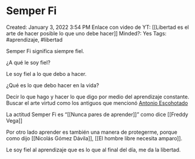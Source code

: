 # Semper Fi

Created: January 3, 2022 3:54 PM
Enlace con video de YT: [[Libertad es el arte de hacer posible lo que uno debe hacer]]
Minded?: Yes
Tags: #aprendizaje, #libertad

Semper Fi significa siempre fiel. 

¿A qué le soy fiel?

Le soy fiel a lo que debo a hacer.

¿Qué es lo que debo hacer en la vida?

Decir lo que hago y hacer lo que digo por medio del aprendizaje constante. Buscar el arte virtud como los antiguos que mencionó [Antonio Escohotado](https://www.notion.so/Antonio-Escohotado-9942a2b653084193b4d500bfbb8045d0) 

La actitud Semper Fi es “[[Nunca pares de aprender]]” como dice [[Freddy Vega]]

Por otro lado aprender es también una manera de protegerme, porque como dijo [[Nicolás Gómez Dávila]], [[El hombre libre necesita amparo]].

Le soy fiel al aprendizaje que es lo que al final del día, me da la libertad.